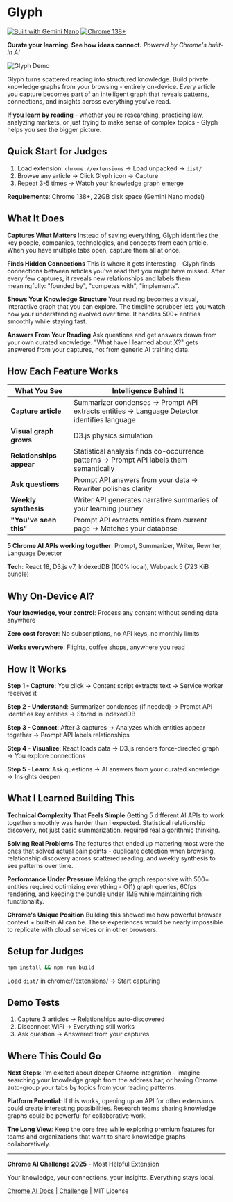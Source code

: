 # Glyph

[![Built with Gemini Nano](https://img.shields.io/badge/Built%20with-Gemini%20Nano-4285f4?logo=google&logoColor=white)](https://developer.chrome.com/docs/ai/built-in-apis) [![Chrome 138+](https://img.shields.io/badge/Chrome-138%2B-4285f4?logo=googlechrome&logoColor=white)](https://www.google.com/chrome/)

**Curate your learning. See how ideas connect.**
*Powered by Chrome's built-in AI*

![Glyph Demo](docs/Glyph_demo.gif)

Glyph turns scattered reading into structured knowledge. Build private knowledge graphs from your browsing - entirely on-device. Every article you capture becomes part of an intelligent graph that reveals patterns, connections, and insights across everything you've read.

**If you learn by reading** - whether you're researching, practicing law, analyzing markets, or just trying to make sense of complex topics - Glyph helps you see the bigger picture.

## Quick Start for Judges

1. Load extension: `chrome://extensions` → Load unpacked → `dist/`
2. Browse any article → Click Glyph icon → Capture
3. Repeat 3-5 times → Watch your knowledge graph emerge

**Requirements**: Chrome 138+, 22GB disk space (Gemini Nano model)

## What It Does

**Captures What Matters**
Instead of saving everything, Glyph identifies the key people, companies, technologies, and concepts from each article. When you have multiple tabs open, capture them all at once.

**Finds Hidden Connections**
This is where it gets interesting - Glyph finds connections between articles you've read that you might have missed. After every few captures, it reveals new relationships and labels them meaningfully: "founded by", "competes with", "implements".

**Shows Your Knowledge Structure**
Your reading becomes a visual, interactive graph that you can explore. The timeline scrubber lets you watch how your understanding evolved over time. It handles 500+ entities smoothly while staying fast.

**Answers From Your Reading**
Ask questions and get answers drawn from your own curated knowledge. "What have I learned about X?" gets answered from your captures, not from generic AI training data.

## How Each Feature Works

| What You See | Intelligence Behind It |
|--------------|------------------------|
| **Capture article** | Summarizer condenses → Prompt API extracts entities → Language Detector identifies language |
| **Visual graph grows** | D3.js physics simulation |
| **Relationships appear** | Statistical analysis finds co-occurrence patterns → Prompt API labels them semantically |
| **Ask questions** | Prompt API answers from your data → Rewriter polishes clarity |
| **Weekly synthesis** | Writer API generates narrative summaries of your learning journey |
| **"You've seen this"** | Prompt API extracts entities from current page → Matches your database |

**5 Chrome AI APIs working together**: Prompt, Summarizer, Writer, Rewriter, Language Detector

**Tech**: React 18, D3.js v7, IndexedDB (100% local), Webpack 5 (723 KiB bundle)

## Why On-Device AI?

**Your knowledge, your control**: Process any content without sending data anywhere

**Zero cost forever**: No subscriptions, no API keys, no monthly limits

**Works everywhere**: Flights, coffee shops, anywhere you read

## How It Works

**Step 1 - Capture**: You click → Content script extracts text → Service worker receives it

**Step 2 - Understand**: Summarizer condenses (if needed) → Prompt API identifies key entities → Stored in IndexedDB

**Step 3 - Connect**: After 3 captures → Analyzes which entities appear together → Prompt API labels relationships

**Step 4 - Visualize**: React loads data → D3.js renders force-directed graph → You explore connections

**Step 5 - Learn**: Ask questions → AI answers from your curated knowledge → Insights deepen

## What I Learned Building This

**Technical Complexity That Feels Simple**
Getting 5 different AI APIs to work together smoothly was harder than I expected. Statistical relationship discovery, not just basic summarization, required real algorithmic thinking.

**Solving Real Problems**
The features that ended up mattering most were the ones that solved actual pain points - duplicate detection when browsing, relationship discovery across scattered reading, and weekly synthesis to see patterns over time.

**Performance Under Pressure**
Making the graph responsive with 500+ entities required optimizing everything - O(1) graph queries, 60fps rendering, and keeping the bundle under 1MB while maintaining rich functionality.

**Chrome's Unique Position**
Building this showed me how powerful browser context + built-in AI can be. These experiences would be nearly impossible to replicate with cloud services or in other browsers.

## Setup for Judges

```bash
npm install && npm run build
```

Load `dist/` in chrome://extensions/ → Start capturing

## Demo Tests

1. Capture 3 articles → Relationships auto-discovered
2. Disconnect WiFi → Everything still works
3. Ask question → Answered from your captures

## Where This Could Go

**Next Steps**: I'm excited about deeper Chrome integration - imagine searching your knowledge graph from the address bar, or having Chrome auto-group your tabs by topics from your reading patterns.

**Platform Potential**: If this works, opening up an API for other extensions could create interesting possibilities. Research teams sharing knowledge graphs could be powerful for collaborative work.

**The Long View**: Keep the core free while exploring premium features for teams and organizations that want to share knowledge graphs collaboratively.

---

**Chrome AI Challenge 2025** - Most Helpful Extension

Your knowledge, your connections, your insights. Everything stays local.

[Chrome AI Docs](https://developer.chrome.com/docs/ai/built-in-apis) | [Challenge](https://googlechromeai2025.devpost.com) | MIT License
